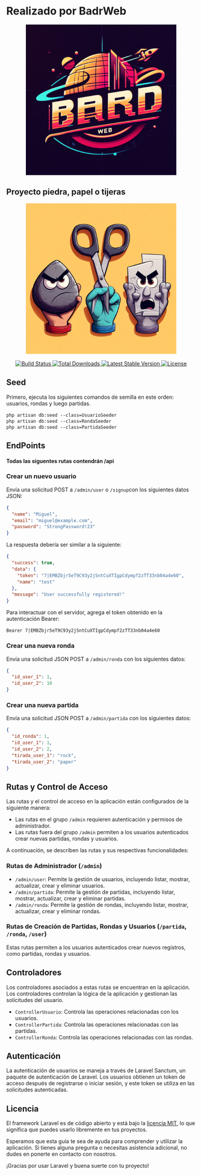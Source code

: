 
# Realizado por BadrWeb
<p align="center">
    <img src="image-1.jpeg" width="400" alt="Laravel Logo">
</p>

## Proyecto piedra, papel o tijeras

<p align="center">
  <a href="https://laravel.com" target="_blank">
    <img src="image-2.jpeg" width="400" alt="Laravel Logo">
  </a>
</p>

<p align="center">
  <a href="https://github.com/laravel/framework/actions">
    <img src="https://github.com/laravel/framework/workflows/tests/badge.svg" alt="Build Status">
  </a>
  <a href="https://packagist.org/packages/laravel/framework">
    <img src="https://img.shields.io/packagist/dt/laravel/framework" alt="Total Downloads">
  </a>
  <a href="https://packagist.org/packages/laravel/framework">
    <img src="https://img.shields.io/packagist/v/laravel/framework" alt="Latest Stable Version">
  </a>
  <a href="https://packagist.org/packages/laravel/framework">
    <img src="https://img.shields.io/packagist/l/laravel/framework" alt="License">
  </a>
</p>

## Seed

Primero, ejecuta los siguientes comandos de semilla en este orden: usuarios, rondas y luego partidas.

```shell
php artisan db:seed --class=UsuarioSeeder
php artisan db:seed --class=RondaSeeder
php artisan db:seed --class=PartidaSeeder
```

## EndPoints

#### Todas las siguentes rutas contendrán /api

### Crear un nuevo usuario

Envía una solicitud POST a `/admin/user` o `/signup`con los siguientes datos JSON:

```json
{
  "name": "Miguel",
  "email": "miguel@example.com",
  "password": "StrongPassword!23"
}
```

La respuesta debería ser similar a la siguiente:

```json
{
  "success": true,
  "data": {
    "token": "7|EMBZbjr5eT9C93y2jSntCuXTIgpCdympf2zTT33nb04a4e60",
    "name": "test"
  },
  "message": "User successfully registered!"
}
```

Para interactuar con el servidor, agrega el token obtenido en la autenticación Bearer:

```
Bearer 7|EMBZbjr5eT9C93y2jSntCuXTIgpCdympf2zTT33nb04a4e60
```

### Crear una nueva ronda

Envía una solicitud JSON POST a `/admin/ronda` con los siguientes datos:

```json
{
  "id_user_1": 1,
  "id_user_2": 10
}
```

### Crear una nueva partida

Envía una solicitud JSON POST a `/admin/partida` con los siguientes datos:

```json
{
  "id_ronda": 1,
  "id_user_1": 1,
  "id_user_2": 2,
  "tirada_user_1": "rock",
  "tirada_user_2": "paper"
}
```

## Rutas y Control de Acceso

Las rutas y el control de acceso en la aplicación están configurados de la siguiente manera:

- Las rutas en el grupo `/admin` requieren autenticación y permisos de administrador.
- Las rutas fuera del grupo `/admin` permiten a los usuarios autenticados crear nuevas partidas, rondas y usuarios.

A continuación, se describen las rutas y sus respectivas funcionalidades:

### Rutas de Administrador (`/admin`)

- `/admin/user`: Permite la gestión de usuarios, incluyendo listar, mostrar, actualizar, crear y eliminar usuarios.
- `/admin/partida`: Permite la gestión de partidas, incluyendo listar, mostrar, actualizar, crear y eliminar partidas.
- `/admin/ronda`: Permite la gestión de rondas, incluyendo listar, mostrar, actualizar, crear y eliminar rondas.

### Rutas de Creación de Partidas, Rondas y Usuarios (`/partida`, `/ronda`, `/user`)

Estas rutas permiten a los usuarios autenticados crear nuevos registros, como partidas, rondas y usuarios.

## Controladores

Los controladores asociados a estas rutas se encuentran en la aplicación. Los controladores controlan la lógica de la aplicación y gestionan las solicitudes del usuario.

- `ControllerUsuario`: Controla las operaciones relacionadas con los usuarios.
- `ControllerPartida`: Controla las operaciones relacionadas con las partidas.
- `ControllerRonda`: Controla las operaciones relacionadas con las rondas.

## Autenticación

La autenticación de usuarios se maneja a través de Laravel Sanctum, un paquete de autenticación de Laravel. Los usuarios obtienen un token de acceso después de registrarse o iniciar sesión, y este token se utiliza en las solicitudes autenticadas.

## Licencia

El framework Laravel es de código abierto y está bajo la [licencia MIT](https://opensource.org/licenses/MIT), lo que significa que puedes usarlo libremente en tus proyectos.

Esperamos que esta guía te sea de ayuda para comprender y utilizar la aplicación. Si tienes alguna pregunta o necesitas asistencia adicional, no dudes en ponerte en contacto con nosotros.

¡Gracias por usar Laravel y buena suerte con tu proyecto!